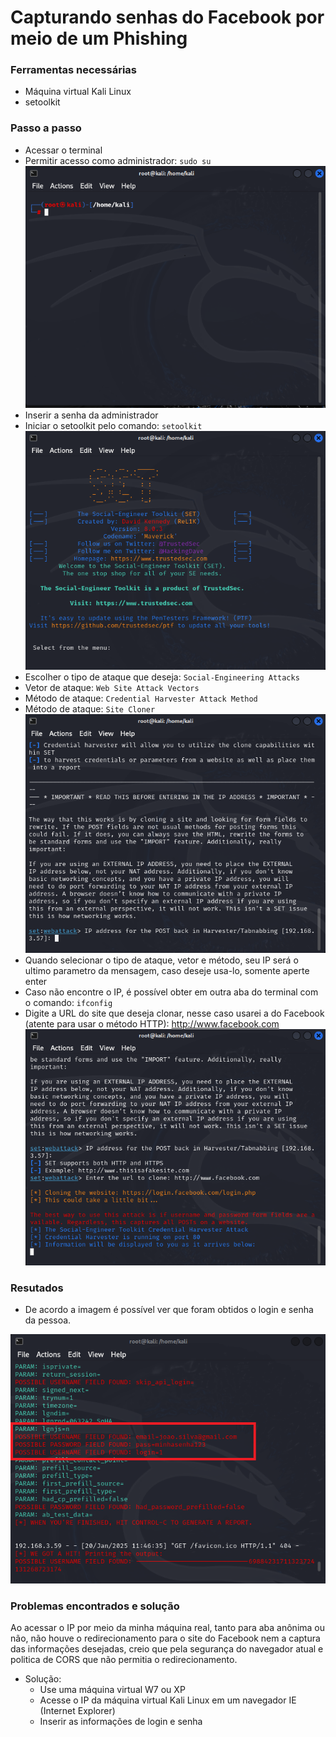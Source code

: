 # Capturando senhas do Facebook por meio de um Phishing

### Ferramentas necessárias

- Máquina virtual Kali Linux 
- setoolkit

### Passo a passo

- Acessar o terminal
- Permitir acesso como administrador: ``` sudo su ``` <br/>
  ![Admin](./images/img1.png "Admin") 
-  Inserir a senha da administrador
- Iniciar o setoolkit pelo comando: ``` setoolkit ``` <br/>
  ![setoolkit](./images/img2.png "settoolkit")
- Escolher o tipo de ataque que deseja: ``` Social-Engineering Attacks ```
- Vetor de ataque: ``` Web Site Attack Vectors ```
- Método de ataque: ```Credential Harvester Attack Method ``` 
- Método de ataque: ``` Site Cloner ``` <br/>
  ![Select atack](./images/img3.png "Select atack")
- Quando selecionar o tipo de ataque, vetor e método, seu IP será o ultimo parametro da mensagem, caso deseje usa-lo, somente aperte enter
- Caso não encontre o IP, é possível obter em outra aba do terminal com o comando: ``` ifconfig ```
- Digite a URL do site que deseja clonar, nesse caso usarei a do Facebook (atente para usar o método HTTP): http://www.facebook.com <br/>
  ![Select website](./images/img4.png "Select website")
### Resutados

- De acordo a imagem é possível ver que foram obtidos o login e senha da pessoa. <br/>

![Result](./images/img5.png "Result")

### Problemas encontrados e solução

Ao acessar o IP por meio da minha máquina real, tanto para aba anônima ou não, não houve o redirecionamento para o site do Facebook nem a captura das informações desejadas, creio que pela segurança do navegador atual e politica de CORS que não permitia o redirecionamento.
- Solução: 
  - Use uma máquina virtual W7 ou XP
  - Acesse o IP da máquina virtual Kali Linux em um navegador IE (Internet Explorer)
  - Inserir as informações de login e senha
